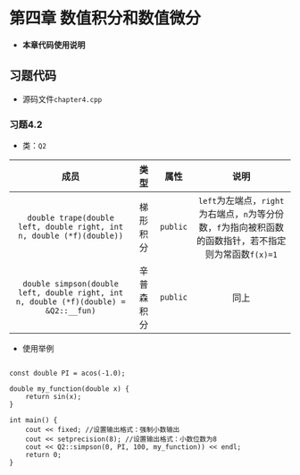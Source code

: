 # 第四章 数值积分和数值微分

- **本章代码使用说明**

## 习题代码

- 源码文件`chapter4.cpp`

### 习题4.2

- 类：`Q2`

| 成员 | 类型 | 属性 | 说明 |
|:----:|:----:|:----:|:-----------------:|
| `double trape(double left, double right, int n, double (*f)(double))` | 梯形积分 | `public` | `left`为左端点，`right`为右端点，`n`为等分份数，`f`为指向被积函数的函数指针，若不指定则为常函数`f(x)=1` |
| `double simpson(double left, double right, int n, double (*f)(double) = &Q2::__fun)` | 辛普森积分 | `public` | 同上 |

- 使用举例

```

const double PI = acos(-1.0);

double my_function(double x) {
	return sin(x);
}

int main() {
	cout << fixed; //设置输出格式：强制小数输出
	cout << setprecision(8); //设置输出格式：小数位数为8
	cout << Q2::simpson(0, PI, 100, my_function)) << endl;
	return 0;
}

```
